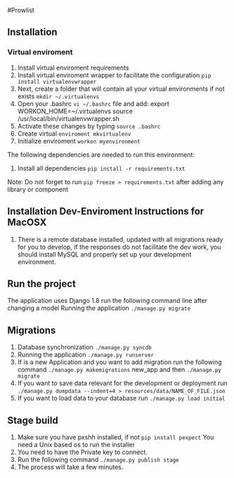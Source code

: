 #Prowlist

## Installation

### Virtual enviroment
1. Install virtual enviroment requirements  
2. Install virtual enviroment wrapper to facilitate the configuration `pip install virtualenvwrapper`
3. Next, create a folder that will contain all your virtual environments if not exists `mkdir ~/.virtualenvs`
4. Open your .bashrc `vi ~/.bashrc` file and add: 
	export WORKON_HOME=~/.virtualenvs
	source /usr/local/bin/virtualenvwrapper.sh
5. Activate these changes by typing `source .bashrc`
6. Create virtual `enviroment mkvirtualenv`
7. Initialize enviroment `workon myenvironment`

The following dependencies are needed to run this environment:

1. Install all dependencies `pip install -r requirements.txt`

Note: Do not forget to run `pip freeze > requirements.txt` after adding any library or component

## Installation Dev-Enviroment Instructions for MacOSX 

1. There is a remote database installed, updated with all migrations ready for you to develop, if the responses do not facilitate the dev work, you should install MySQL and properly set up your development environment.

## Run the project

The application uses Django 1.8 run the following command line after changing a model
Running the application
`./manage.py migrate`

## Migrations

1. Database synchronization `./manage.py syncdb`
2. Running the application `./manage.py runserver`
3. If is a new Application and you want to add migration run the following command `./manage.py makemigrations` new_app and then `./manage.py migrate`
4. If you want to save data relevant for the development or deployment run `./manage.py dumpdata --indent=4 > resources/data/NAME_OF_FILE.json`
5. If you want to load data to your database run `./manage.py load initial`

## Stage build

1. Make sure you have pxshh installed, if not `pip install pexpect` You need a Unix based os to run the installer
2. You need to have the Private key to connect.
3. Run the following command `./manage.py publish stage`
4. The process will take a few minutes.

